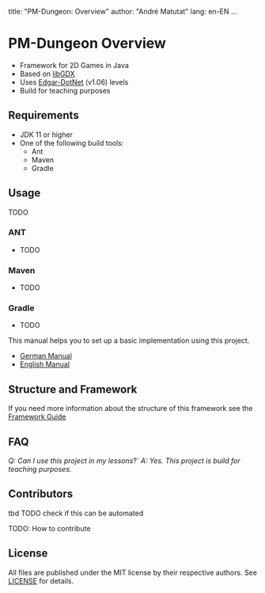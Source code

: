 title: "PM-Dungeon: Overview"
author: "André Matutat"
lang: en-EN
...

# PM-Dungeon Overview

- Framework for 2D Games in Java
- Based on [libGDX](https://libgdx.com/)
- Uses [Edgar-DotNet](https://github.com/OndrejNepozitek/Edgar-DotNet) (v1.06) levels
- Build for teaching purposes



## Requirements

- JDK 11 or higher
- One of the following build tools:
  - Ant
  - Maven
  - Gradle  

## Usage

TODO

### ANT
- TODO
### Maven
- TODO
### Gradle
- TODO

This manual helps you to set up a basic implementation using this project. 
- [German Manual](./docs/manual_DE.md)
- [English Manual](./docs/manual_EN.md)


## Structure and Framework

If you need more information about the structure of this framework see the [Framework Guide](./docs/framework_EN.md)

## FAQ
*Q: Can I use this project in my lessons*?` 
*A: Yes. This project is build for teaching purposes.*

## Contributors

tbd
TODO check if this can be automated 

TODO: How to contribute


## License

All files are published under the MIT license by their respective authors. See [LICENSE](./LICENSE) for details.

